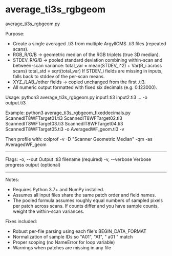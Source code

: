 # average_ti3s_rgbgeom
average_ti3s_rgbgeom.py

Purpose:
  - Create a single averaged .ti3 from multiple ArgyllCMS .ti3 files (repeated scans).
  - RGB_R/G/B -> geometric median of the RGB triplets (true 3D median).
  - STDEV_R/G/B -> pooled standard deviation combining within-scan and between-scan variance:
        total_var = mean(STDEV_i^2) + Var(R_i across scans)
        total_std = sqrt(total_var)
    If STDEV_i fields are missing in inputs, falls back to stddev of the per-scan means.
  - XYZ_/LAB_/other fields -> copied unchanged from the first .ti3.
  - All numeric output formatted with fixed six decimals (e.g. 0.123000).

Usage:
  python3 average_ti3s_rgbgeom.py input1.ti3 input2.ti3 ... -o output.ti3

Example:
  python3 average_ti3s_rgbgeom_fixeddecimals.py \
    ScannedIT8WFTarget01.ti3 ScannedIT8WFTarget02.ti3 \
    ScannedIT8WFTarget03.ti3 ScannedIT8WFTarget04.ti3 \
    ScannedIT8WFTarget05.ti3 -o AveragedWF_geom.ti3 -v

Then profile with:
  colprof -v -D "Scanner Geometric Median" -qm -as AveragedWF_geom

----------------------------------------------------------------------

Flags:
  -o, --out <filename>   Output .ti3 filename (required)
  -v, --verbose          Verbose progress output (optional)

----------------------------------------------------------------------

Notes:
  - Requires Python 3.7+ and NumPy installed.
  - Assumes all input files share the same patch order and field names.
  - The pooled formula assumes roughly equal numbers of sampled pixels per patch
    across scans. If counts differ and you have sample counts, weight the within-scan variances.
    
Fixes included:
 - Robust per-file parsing using each file's BEGIN_DATA_FORMAT
 - Normalization of sample IDs so "A01", "A1", " a01 " match
 - Proper scoping (no NameError for loop variable)
 - Warnings when patches are missing in any file
